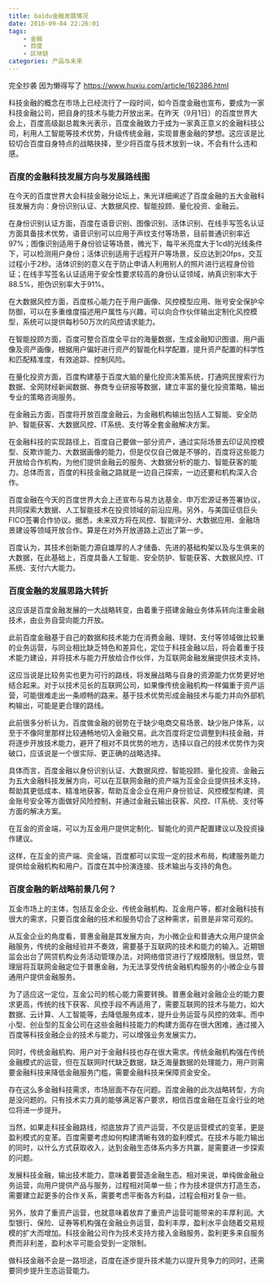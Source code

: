 ```yaml
---
title: baidu金融发展情况
date: 2016-09-04 22:26:01
tags:
	- 金融
	- 百度
	- 区块链
categories: 产品与未来
---
```


完全抄袭 因为懒得写了  https://www.huxiu.com/article/162386.html

科技金融的概念在市场上已经流行了一段时间，如今百度金融也宣布，要成为一家科技金融公司，把自身的技术与能力开放出来。在昨天（9月1日）的百度世界大会上，百度高级副总裁朱光表示，百度金融致力于成为一家真正意义的金融科技公司，利用人工智能等技术优势，升级传统金融，实现普惠金融的梦想。这应该是比较切合百度自身特点的战略抉择，至少将百度与技术放到一块，不会有什么违和感。
 
### 百度的金融科技发展方向与发展路线图
 
在今天的百度世界大会科技金融分论坛上，朱光详细阐述了百度金融的五大金融科技发展方向：身份识别认证、大数据风控、智能投顾、量化投资、金融云。
 
在身份识别认证方面，百度在语音识别、图像识别、活体识别、在线手写签名认证方面具备技术优势，语音识别可以应用于声纹支付等场景，目前普通识别率近97%；图像识别适用于身份验证等场景，微光下，每平米亮度大于1cd的光线条件下，可以检测用户身份；活体识别适用于远程开户等场景，反应达到20fps，交互过程小于2秒。活体识别的意义在于防止申请人利用别人的照片进行远程身份验证；在线手写签名认证适用于安全性要求较高的身份认证领域，纳真识别率大于88.5%，拒伪识别率大于91%。
 
在大数据风控方面，百度核心能力在于用户画像、风控模型应用、账号安全保护伞防御，可以在多重维度描述用户属性与兴趣，可以向合作伙伴输出定制化风控模型，系统可以提供每秒50万次的风控请求能力。
 
在智能投顾方面，百度可整合百度全平台的海量数据，生成金融知识图谱、用户画像及资产画像，根据用户偏好进行资产的智能化科学配置，提升资产配置的科学性和匹配精准度，有效追踪、控制风险。
 
在量化投资方面，百度构建基于百度大脑的量化投资决策系统，打通网民搜索行为数据、全网财经新闻数据、券商专业研报等数据，建立丰富的量化投资策略，输出专业的策略咨询服务。
 
在金融云方面，百度将开放百度金融云，为金融机构输出包括人工智能、安全防护、智能获客、大数据风控、IT系统、支付等全套金融解决方案。
 
在金融科技的实现路径上，百度自己要做一部分资产，通过实际场景去印证风控模型、反欺诈能力、大数据画像的能力，但是仅仅自己做是不够的，百度将这些能力开放给合作机构，为他们提供金融云的服务、大数据分析的能力、智能获客的能力。总体而言，百度的科技金融之路就是一边自己探索，一边还要和机构深入合作。
 
百度金融在今天的百度世界大会上还宣布与易方达基金、申万宏源证券签署协议，共同探索大数据、人工智能技术在投资领域的前沿应用。另外，与美国征信巨头FICO签署合作协议。据悉，未来双方将在风控、智能评分、大数据应用、金融场景建设等领域开放合作。算是在对外开放道路上迈出了第一步。
 
百度认为，其技术创新能力源自雄厚的人才储备、先进的基础构架以及与生俱来的大数据，在此基础上，百度具备人工智能、安全防护、智能获客、大数据风控、IT系统、支付六大能力。
 
### 百度金融的发展思路大转折

这应该是百度金融发展的一大战略转变，由着重于搭建金融业务体系转向注重金融技术，由业务自营向能力开放。

此前百度金融基于自己的数据和技术能力在消费金融、理财、支付等领域做比较重的业务运营，与同业相比缺乏特色和差异化，定位于科技金融以后，将会着重于技术能力建设，并将技术与能力开放给合作伙伴，为互联网金融发展提供技术支持。

这应当说是比较务实也更为可行的路线，将发展战略与自身的资源能力优势更好地结合起来。对于以技术见长的互联网公司，如果像传统金融机构一样偏重于资产运营，可能很难走出一条顺畅的路来。基于技术优势形成金融技术与能力并向外部机构输出，可能是更合理的路线。

此前很多分析认为，百度做金融的弱势在于缺少电商交易场景、缺少账户体系，以至于不像阿里那样比较通畅地切入金融交易。此次百度将定位调整到科技金融，并将逐步开放技术能力，避开了相对不具优势的地方，选择以自己的技术优势作为突破口，应该说是一个很实际、更正确的战略选择。
 
具体而言，百度金融以身份识别认证、大数据风控、智能投顾、量化投资、金融云为五大金融科技发展方向，可以在互联网金融的资产端为互金企业提供技术支持，帮助其更低成本、精准地获客，帮助互金企业在用户身份验证、风控模型构建、资金账号安全等方面做好风险控制，并通过金融云输出获客、风控、IT系统、支付等方面的解决方案。

在互金的资金端，可以为互金用户提供定制化、智能化的资产配置建议以及投资操作建议。

这样，在互金的资产端、资金端，百度都可以实现一定的技术布局，构建服务能力提供给金融机构和用户。百度在其中扮演连接、技术输出与支持的角色。
 
### 百度金融的新战略前景几何？

互金市场上的主体，包括互金企业、传统金融机构、互金用户等，都对金融科技有很大的需求，只要百度金融的技术和服务切合了这种需求，前景是非常可观的。

从互金企业的角度看，普惠金融是其发展方向，为小微企业和普通大众用户提供金融服务，传统的金融经验并不奏效，需要基于互联网的技术和能力的输入。近期银监会出台了网贷机构业务活动管理办法，对网络借贷进行了规模限制。很显然，管理层将互联网金融定位于普惠金融，为无法享受传统金融机构服务的小微企业与普通用户提供金融服务。

为了适应这一定位，互金公司的核心能力需要转换。普惠金融对金融企业的能力要求更高，传统的线下获客、风控手段不再适用了，需要互联网的技术与能力，如大数据、云计算、人工智能等，去降低服务成本，提升业务运营与风控的效率。而中小型、创业型的互金公司在这些金融科技能力的构建方面存在很大困难，通过接入百度等科技金融企业的技术与能力，可以增强业务发展实力。

同时，传统金融机构、用户对于金融科技也存在很大需求。传统金融机构强在传统金融模式的运营，但在互联网时代缺乏数据，缺乏海量数据的处理能力，用户则需要金融科技来降低金融服务门槛，需要金融科技来保障资金安全。

存在这么多金融科技需求，市场层面不存在问题。百度金融的此次战略转型，方向是没问题的。只有技术实力真的能够满足客户要求，相信百度金融在互金行业的地位将进一步提升。

当然，如果走科技金融路线，彻底放弃了资产运营，不仅是运营模式的变革，更是盈利模式的变革。百度需要考虑如何构建清晰有效的盈利模式。在技术与能力输出的同时，以什么方式获取收入，达到金融生态体系内多方共赢，是需要进一步探索的问题。

发展科技金融，输出技术能力，意味着要营造金融生态。相对来说，单纯做金融业务运营，向用户提供产品与服务，过程相对简单一些；作为技术提供方打造生态，需要建立起更多的合作关系，需要考虑平衡各方利益，过程会相对复杂一些。

另外，放弃了重资产运营，也就意味着放弃了重资产运营可能带来的丰厚利润。大型银行、保险、证券等机构强在金融业务运营，盈利丰厚，盈利水平会随着交易规模的扩大而增加。科技金融公司作为技术支持方接入金融服务，盈利更多来自服务费而非利差，盈利水平可能会受到一定限制。

做科技金融不会是一路坦途，百度在逐步提升技术能力以提升竞争力的同时，还需要同步提升生态运营能力。

